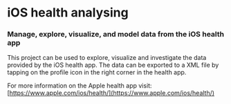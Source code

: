 # iOS health analysing
### Manage, explore, visualize, and model data from the iOS health app


This project can be used to explore, visualize and investigate the data provided by the iOS health app. The data can be exported to a XML file by tapping on the profile icon in the right corner in the health app.

For more information on the Apple health app visit: [https://www.apple.com/ios/health/](https://www.apple.com/ios/health/)